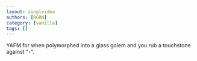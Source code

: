 ```yaml
---
layout: singleidea
authors: [RGRN]
category: [vanilla]
tags: []
---
```

YAFM for when polymorphed into a glass golem and you rub a touchstone against "-".
